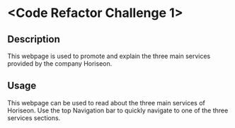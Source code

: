 # <Code Refactor Challenge 1>

## Description

This webpage is used to promote and explain the three main services provided by the company Horiseon. 

## Usage

This webpage can be used to read about the three main services of Horiseon. Use the top Navigation bar to quickly navigate to one of the three services sections.  
